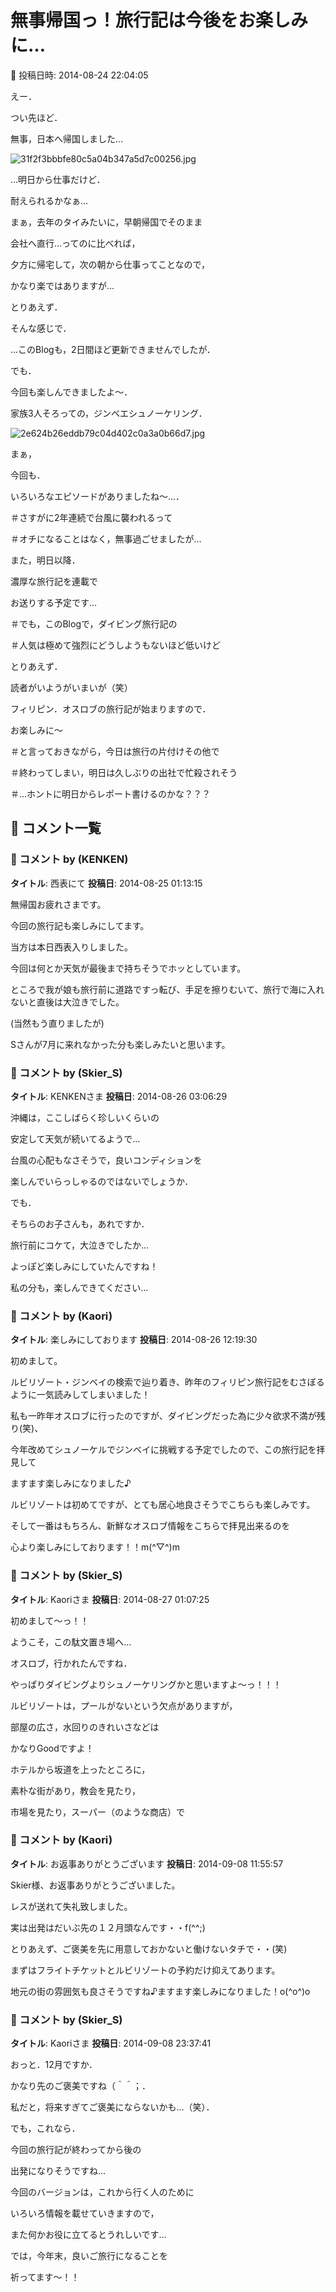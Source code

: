 # 無事帰国っ！旅行記は今後をお楽しみに…

📅 投稿日時: 2014-08-24 22:04:05

えー．





つい先ほど．


無事，日本へ帰国しました…




![31f2f3bbbfe80c5a04b347a5d7c00256.jpg](images/31f2f3bbbfe80c5a04b347a5d7c00256.jpg)




…明日から仕事だけど．


耐えられるかなぁ…





まぁ，去年のタイみたいに，早朝帰国でそのまま


会社へ直行…ってのに比べれば，


夕方に帰宅して，次の朝から仕事ってことなので，


かなり楽ではありますが…





とりあえず．


そんな感じで．


…このBlogも，2日間ほど更新できませんでしたが．





でも．


今回も楽しんできましたよ～．


家族3人そろっての，ジンベエシュノーケリング．




![2e624b26eddb79c04d402c0a3a0b66d7.jpg](images/2e624b26eddb79c04d402c0a3a0b66d7.jpg)




まぁ，


今回も．


いろいろなエピソードがありましたね～…．


＃さすがに2年連続で台風に襲われるって


＃オチになることはなく，無事過ごせましたが…





また，明日以降．


濃厚な旅行記を連載で


お送りする予定です…





＃でも，このBlogで，ダイビング旅行記の


＃人気は極めて強烈にどうしようもないほど低いけど





とりあえず．


読者がいようがいまいが（笑）


フィリピン．オスロブの旅行記が始まりますので．


お楽しみに～





＃と言っておきながら，今日は旅行の片付けその他で


＃終わってしまい，明日は久しぶりの出社で忙殺されそう


＃…ホントに明日からレポート書けるのかな？？？

## 💬 コメント一覧

### 💬 コメント by (KENKEN)
**タイトル**: 西表にて
**投稿日**: 2014-08-25 01:13:15

無帰国お疲れさまです。

今回の旅行記も楽しみにしてます。



当方は本日西表入りしました。

今回は何とか天気が最後まで持ちそうでホッとしています。



ところで我が娘も旅行前に道路ですっ転び、手足を擦りむいて、旅行で海に入れないと直後は大泣きでした。

(当然もう直りましたが)



Sさんが7月に来れなかった分も楽しみたいと思います。

### 💬 コメント by (Skier_S)
**タイトル**: KENKENさま
**投稿日**: 2014-08-26 03:06:29

沖縄は，ここしばらく珍しいくらいの

安定して天気が続いてるようで…

台風の心配もなさそうで，良いコンディションを

楽しんでいらっしゃるのではないでしょうか．



でも．

そちらのお子さんも，あれですか．

旅行前にコケて，大泣きでしたか…

よっぽど楽しみにしていたんですね！



私の分も，楽しんできてください…

### 💬 コメント by (Kaori)
**タイトル**: 楽しみにしております
**投稿日**: 2014-08-26 12:19:30

初めまして。

ルビリゾート・ジンベイの検索で辿り着き、昨年のフィリピン旅行記をむさぼるように一気読みしてしまいました！



私も一昨年オスロブに行ったのですが、ダイビングだった為に少々欲求不満が残り(笑)、

今年改めてシュノーケルでジンベイに挑戦する予定でしたので、この旅行記を拝見して

ますます楽しみになりました♪

ルビリゾートは初めてですが、とても居心地良さそうでこちらも楽しみです。



そして一番はもちろん、新鮮なオスロブ情報をこちらで拝見出来るのを

心より楽しみにしております！！m(^▽^)m

### 💬 コメント by (Skier_S)
**タイトル**: Kaoriさま
**投稿日**: 2014-08-27 01:07:25

初めまして～っ！！

ようこそ，この駄文置き場へ…



オスロブ，行かれたんですね．

やっぱりダイビングよりシュノーケリングかと思いますよ～っ！！！



ルビリゾートは，プールがないという欠点がありますが，

部屋の広さ，水回りのきれいさなどは

かなりGoodですよ！



ホテルから坂道を上ったところに，

素朴な街があり，教会を見たり，

市場を見たり，スーパー（のような商店）で

### 💬 コメント by (Kaori)
**タイトル**: お返事ありがとうございます
**投稿日**: 2014-09-08 11:55:57

Skier様、お返事ありがとうございました。

レスが送れて失礼致しました。



実は出発はだいぶ先の１２月頭なんです・・f(^^;)

とりあえず、ご褒美を先に用意しておかないと働けないタチで・・(笑)

まずはフライトチケットとルビリゾートの予約だけ抑えてあります。



地元の街の雰囲気も良さそうですね♪ますます楽しみになりました！o(^o^)o

### 💬 コメント by (Skier_S)
**タイトル**: Kaoriさま
**投稿日**: 2014-09-08 23:37:41

おっと．12月ですか．

かなり先のご褒美ですね（＾＾；．

私だと，将来すぎてご褒美にならないかも…（笑）．



でも，これなら．

今回の旅行記が終わってから後の

出発になりそうですね…

今回のバージョンは，これから行く人のために

いろいろ情報を載せていきますので，

また何かお役に立てるとうれしいです…



では，今年末，良いご旅行になることを

祈ってます～！！

